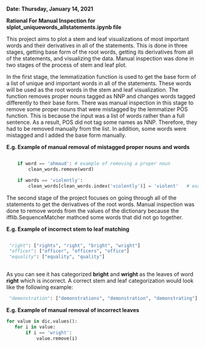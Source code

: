 **Date: Thursday, January 14, 2021**

**Rational For Manual Inspection for slplot_uniquewords_allstatements.ipynb file** 

This project aims to plot a stem and leaf visualizations of most important words and their derivatives in all of the statements. This is done in three stages, getting base form of the root words, getting its derivatives from all of the statements, and visualizing the data. Manual inspection was done in two stages of the process of stem and leaf plot. 

In the first stage, the lemmatization function is used to get the base form of a list of unique and important words in all of the statements. These words will be used as the root words in the stem and leaf visualization. The function removes proper nouns tagged as NNP and changes words tagged differently to their base form. There was manual inspection in this stage to remove some proper nouns that were mistagged by the lemmatizer POS function. This is because the input was a list of words rather than a full sentence. As a result, POS did not tag some names as NNP. Therefore, they had to be removed manually from the list. In addition, some words were mistagged and I added the base form manually.

**E.g. Example of manual removal of mistagged proper nouns and words**

```python

    if word == 'ahmaud': # example of removing a proper noun
        clean_words.remove(word)

    if words == 'violently':
        clean_words[clean_words.index('violently')] = 'violent'   # example of changing a word to base from
```

 
The second stage of the project focuses on going through all of the statements to get the derivatives of the root words. Manual inspection was done to remove words from the values of the dictionary because the ifflib.SequenceMatcher mathced some words that did not go together.

**E.g. Example of incorrect stem to leaf matching**

```python

 "right": ["rights", "right", "bright", "wright"]
 "officer": ["officer", "officers", "office"]
 "equality": ["equality", "quality"]
 
 ```
 
As you can see it has categorized **bright** and **wright** as the leaves of word **right** which is incorrect. A correct stem and leaf categorization would look like the following example:

```python
 "demonstration": ["demonstrations", "demonstration", "demonstrating"]
 ```
 
 **E.g. Example of manual removal of incorrect leaves**
 
 ```python
for value in dic.values():
    for i in value:
        if i == 'wright':
            value.remove(i)
 ```
 
 
 
 
 